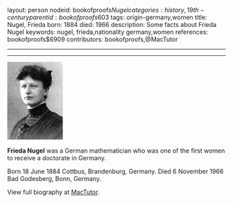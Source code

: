 layout: person
nodeid: bookofproofs$Nugel
categories: history,19th-century
parentid: bookofproofs$603
tags: origin-germany,women
title: Nugel, Frieda
born: 1884
died: 1966
description: Some facts about Frieda Nugel
keywords: nugel, frieda,nationality germany,women
references: bookofproofs$6909
contributors: bookofproofs,@MacTutor

---


---

![Nugel.jpg](https://github.com/bookofproofs/bookofproofs.github.io/blob/main/_sources/_assets/images/portraits/Nugel.jpg?raw=true)

**Frieda Nugel**  was a German mathematician who was one of the first women to receive a doctorate in Germany.

Born 18 June 1884 Cottbus, Brandenburg, Germany. Died 6 November 1966 Bad Godesberg, Bonn, Germany.


View full biography at [MacTutor](https://mathshistory.st-andrews.ac.uk/Biographies/Nugel/).
